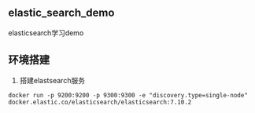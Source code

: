 ## elastic_search_demo
elasticsearch学习demo

## 环境搭建

1. 搭建elastsearch服务
```shell script
docker run -p 9200:9200 -p 9300:9300 -e "discovery.type=single-node" docker.elastic.co/elasticsearch/elasticsearch:7.10.2
```